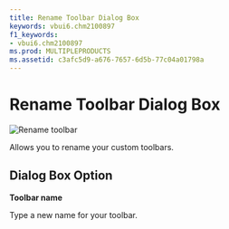 ```yaml
---
title: Rename Toolbar Dialog Box
keywords: vbui6.chm2100897
f1_keywords:
- vbui6.chm2100897
ms.prod: MULTIPLEPRODUCTS
ms.assetid: c3afc5d9-a676-7657-6d5b-77c04a01798a
---
```



# Rename Toolbar Dialog Box


![Rename toolbar](images/renamtbr_ZA01201649.gif)



Allows you to rename your custom toolbars.

## Dialog Box Option

 **Toolbar name**

Type a new name for your toolbar.


